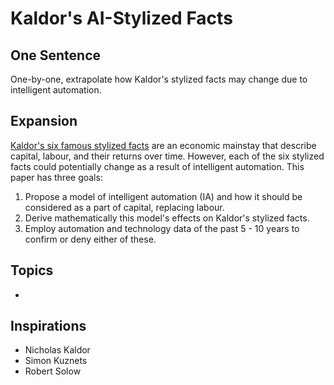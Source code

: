 # Kaldor's AI-Stylized Facts

## One Sentence

One-by-one, extrapolate how Kaldor's stylized facts may change due to intelligent automation.

## Expansion

[Kaldor's six famous stylized facts](https://en.wikipedia.org/wiki/Kaldor%27s_facts) are an economic mainstay that describe capital, labour, and their returns over time. However, each of the six stylized facts could potentially change as a result of intelligent automation. This paper has three goals:

1. Propose a model of intelligent automation (IA) and how it should be considered as a part of capital, replacing labour.
2. Derive mathematically this model's effects on Kaldor's stylized facts.
3. Employ automation and technology data of the past 5 - 10 years to confirm or deny either of these.

## Topics

* 

## Inspirations

* Nicholas Kaldor
* Simon Kuznets
* Robert Solow